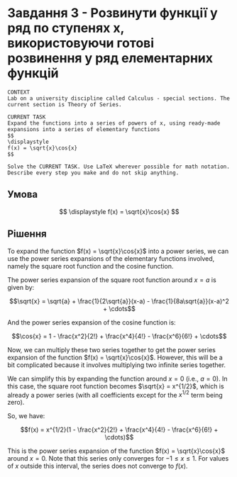 # Завдання 3 - Розвинути функції у ряд по ступенях x, використовуючи готові розвинення у ряд елементарних функцій

```
CONTEXT
Lab on a university discipline called Calculus - special sections. The current section is Theory of Series.

CURRENT TASK
Expand the functions into a series of powers of x, using ready-made expansions into a series of elementary functions
$$
\displaystyle
f(x) = \sqrt{x}\cos{x}
$$

Solve the CURRENT TASK. Use LaTeX wherever possible for math notation. Describe every step you make and do not skip anything.
```

## Умова

$$
\displaystyle
f(x) = \sqrt{x}\cos{x}
$$

## Рішення

To expand the function $f(x) = \sqrt{x}\cos{x}$ into a power series, we can use the power series expansions of the elementary functions involved, namely the square root function and the cosine function.

The power series expansion of the square root function around $x = a$ is given by:

$$\sqrt{x} = \sqrt{a} + \frac{1}{2\sqrt{a}}(x-a) - \frac{1}{8a\sqrt{a}}(x-a)^2 + \cdots$$

And the power series expansion of the cosine function is:

$$\cos{x} = 1 - \frac{x^2}{2!} + \frac{x^4}{4!} - \frac{x^6}{6!} + \cdots$$

Now, we can multiply these two series together to get the power series expansion of the function $f(x) = \sqrt{x}\cos{x}$. However, this will be a bit complicated because it involves multiplying two infinite series together.

We can simplify this by expanding the function around $x = 0$ (i.e., $a = 0$). In this case, the square root function becomes $\sqrt{x} = x^{1/2}$, which is already a power series (with all coefficients except for the $x^{1/2}$ term being zero).

So, we have:

$$f(x) = x^{1/2}(1 - \frac{x^2}{2!} + \frac{x^4}{4!} - \frac{x^6}{6!} + \cdots)$$

This is the power series expansion of the function $f(x) = \sqrt{x}\cos{x}$ around $x = 0$. Note that this series only converges for $-1 \leq x \leq 1$. For values of $x$ outside this interval, the series does not converge to $f(x)$.
